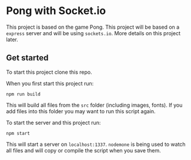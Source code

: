 # Pong with Socket.io
This project is based on the game Pong. This project will be based on a `express` server and will be using `sockets.io`. More details on this project later.

## Get started
To start this project clone this repo.

When you first start this project run:

`npm run build`

This will build all files from the `src` folder (including images, fonts). If you add files into this folder you may want to run this script again.

To start the server and this project run:

`npm start`

This will start a server on `localhost:1337`. `nodemone` is being used to watch all files and will copy or compile the script when you save them.
